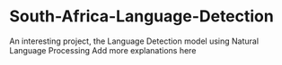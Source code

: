 # South-Africa-Language-Detection
 An interesting project, the Language Detection model using Natural Language Processing
    Add more explanations here